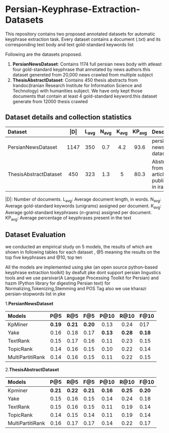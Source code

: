 # Persian-Keyphrase-Extraction-Datasets

This repository contains two proposed annotated datasets for automatic keyphrase extraction task. Every dataset contains a document (.txt) and its corresponding text body and text gold-standard keywords list 

Following are the datasets  proposed.

1. **PersianNewsDataset**: Contains 1174 full persian news body with atleast four gold-standard keyphrase that annotated by news authors.this dataset genereted from 20,000 news crawled from multiple subject 
2. **ThesisAbstractDataset**: Contains 450 thesis abstracts from Irandoc(Iranian Research Institute for Information Science and Technology) with humanities subject. We have only kept those documents that contain at least 4 gold-standard keyword.this dataset generate from 12000 thesis crawled 

## Dataset details and collection statistics

| Dataset | \|D\| | L<sub>avg</sub> | N<sub>avg</sub> | K<sub>avg</sub> | KP<sub>avg</sub>| Description |
| :---         |     :---:      |     :---:      |     :---:      |     :---:      |     :---:      |          :--- |
| PersianNewsDataset   | 1147 |  350   | 0.7 | 4.2 | 93.6 | persian full news body dataset
| ThesisAbstractDataset     | 450 |  323 | 1.3 | 5 | 80.3 | Abstracts from thesis articles published in irandoc 

\|D\|: Number of documents.
L<sub>avg</sub>: Average document length, in words.
N<sub>avg</sub>: Average gold-standard keywords (unigrams) assigned per document.
K<sub>avg</sub>: Average gold-standard keyphrases (*n*-grams) assigned per document.
KP<sub>avg</sub>: Average percentage of keyphrases present in the text

## Dataset Evaluation
we conducted an empirical study on 5 models, the results of which are shown in  following  tables for each dataset , @5 meaning the results on the top five keyphrases and @10, top ten

All the models are implemented using pke (an open source python-based keyphrase extraction toolkit)
by deafult pke dont support persian lingustics tools and we use parsivar(A Language Processing Toolkit for Persian) and hazm (Python library for digesting Persian text) for Normalizing,Tokenizing,Stemming and POS Tag also we use kharazi
persian-stopwords list in pke 

1.**PersianNewsDataset**

| Models | P@5| R@5 | F@5 | P@10 | R@10 | F@10 |
| :---         |     :---:      |     :---:      |     :---:      |     :---:      |     :---:      |          :---       |
|KpMiner	|**0.19**	|**0.21**|**0.20**|	0.13|	0.24|	017
|Yake|	0.16|	0.18|	0.17|	**0.13**|	**0.28**|	**0.18**
|TextRank	|0.15|	0.17|	0.16|	0.11|	0.23|	0.15
|TopicRank|	0.14|	0.16|	0.15|	0.10|	0.22|	0.14
|MultiPartitiRank|	0.14|	0.16|	0.15|	0.11|	0.22|	0.15


2.**ThesisAbstractDataset**

| Models | P@5| R@5 | F@5 | P@10 | R@10 | F@10 |
| :---         |     :---:      |     :---:      |     :---:      |     :---:      |     :---:      |          :---       |
| Kpminer   |**0.21** |	**0.22** |	**0.21** |	**0.16** |	**0.25** |	**0.20**
| Yake      |0.15 |	0.16 |	0.15 |	0.14 |	0.24 |	0.18
|TextRank	|0.15 |	0.16 |	0.15 |	0.11 |	0.19 |	0.14
|TopicRank	|0.14 |	0.15 |	0.14 |	0.11 |	0.19 |	0.14
|MultiPartitiRank |	0.16 |	0.17 |	0.17 |	0.14 |	0.22 |	0.17

